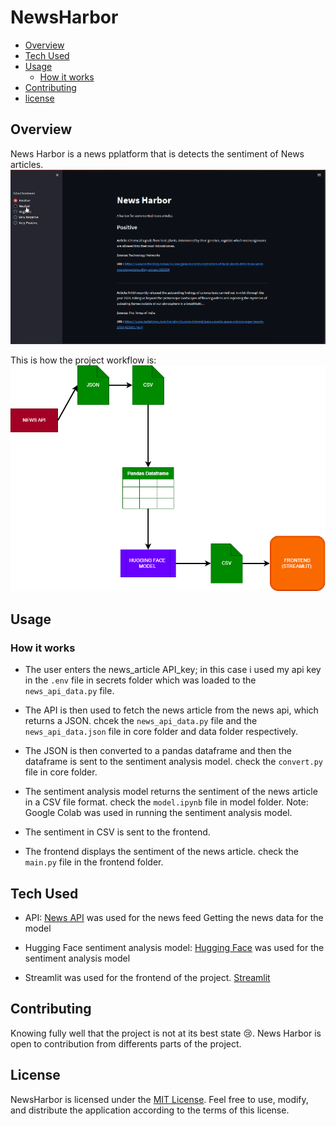 # NewsHarbor

- [Overview](#overview)
- [Tech Used](#tech-used)
- [Usage](#usage)
    - [How it works](#how-it-works)
- [Contributing](#contributing)
- [license](#license)

## Overview
News Harbor is a news pplatform that is detects the sentiment of News articles. ![check out this demo](/assets/demo.gif)

This is how the project workflow is: ![workflow](./assets/workflow.png)

## Usage
### How it works
- The user enters the news_article API_key; in this case i used my api key in the `.env` file in secrets folder which was loaded to the `news_api_data.py` file.

- The API is then used to fetch the news article from the news api, which returns a JSON. chcek the `news_api_data.py` file and the `news_api_data.json` file in core folder and data folder respectively.

- The JSON is then converted to a pandas dataframe and then the dataframe is sent to the sentiment analysis model. check the `convert.py` file in core folder. 

- The sentiment analysis model returns the sentiment of the news article in a CSV file format. check the `model.ipynb` file in model folder. Note: Google Colab was used in running the sentiment analysis model.

- The sentiment in CSV is sent to the frontend.

- The frontend displays the sentiment of the news article. check the `main.py` file in the frontend folder. 


## Tech Used 
- API: [News API](https://newsapi.org/) was used for the news feed Getting the news data for the model

- Hugging Face sentiment analysis model: [Hugging Face](https://huggingface.co/) was used for the sentiment analysis model

- Streamlit was used for the frontend of the project. [Streamlit](https://streamlit.io/)

## Contributing
Knowing fully well that the project is not at its best state 😢. News Harbor is open to contribution from differents parts of the project.

## License
NewsHarbor is licensed under the [MIT License](LICENSE). Feel free to use, modify, and distribute the application according to the terms of this license.
